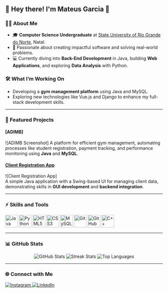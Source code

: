 ## 🌟 Hey there! I'm Mateus Garcia 🌟

### 👨‍💻 About Me
- 🎓 **Computer Science Undergraduate** at [State University of Rio Grande do Norte](https://portal.uern.br/), Natal.
- 🚀 Passionate about creating impactful software and solving real-world problems.
- 💻 Currently diving into **Back-End Development** in Java, building **Web Applications**, and exploring **Data Analysis** with Python.

### 🛠️ What I’m Working On
- Developing a **gym management platform** using Java and MySQL.
- Exploring new technologies like Vue.js and Django to enhance my full-stack development skills.

---

### 🌟 Featured Projects

#### [ADIMB]
![ADIMB Screenshot]
A platform for efficient gym management, automating processes like student registration, payment tracking, and performance monitoring using **Java** and **MySQL**.

#### [Client Registration App](https://github.com/M2004GV/cadastro_cliente)
![Client Registration App]  
A simple Java application with a Swing-based UI for managing client data, demonstrating skills in **GUI development** and **backend integration**.

---

### ⚡ Skills and Tools
<p align="left">
  <img src="https://cdn.jsdelivr.net/gh/devicons/devicon/icons/java/java-original.svg" alt="Java" width="40" />
  <img src="https://cdn.jsdelivr.net/gh/devicons/devicon/icons/python/python-original.svg" alt="Python" width="40" />
  <img src="https://cdn.jsdelivr.net/gh/devicons/devicon/icons/html5/html5-original.svg" alt="HTML5" width="40" />
  <img src="https://cdn.jsdelivr.net/gh/devicons/devicon/icons/css3/css3-original.svg" alt="CSS3" width="40" />
  <img src="https://cdn.jsdelivr.net/gh/devicons/devicon/icons/mysql/mysql-original.svg" alt="MySQL" width="40" />
  <img src="https://cdn.jsdelivr.net/gh/devicons/devicon/icons/git/git-original.svg" alt="Git" width="40" />
  <img src="https://cdn.jsdelivr.net/gh/devicons/devicon/icons/github/github-original.svg" alt="GitHub" width="40" />
  <img src="https://cdn.jsdelivr.net/gh/devicons/devicon/icons/cplusplus/cplusplus-line.svg" alt="C++" width="40" />
</p>

---

### 📊 GitHub Stats
<div align="center">
  <img src="https://github-readme-stats.vercel.app/api?username=M2004GV&theme=github_dark&hide_border=true&include_all_commits=false&count_private=true" alt="GitHub Stats" />
  <img src="https://github-readme-streak-stats.herokuapp.com/?user=M2004GV&theme=github_dark&hide_border=true" alt="Streak Stats" />
  <img src="https://github-readme-stats.vercel.app/api/top-langs/?username=M2004GV&hide_progress=true&theme=github_dark&hide_border=true&include_all_commits=false&count_private=true" alt="Top Languages" />
</div>

---

### 🌐 Connect with Me
<p>
  <a href="https://instagram.com/garciamateus285">
    <img src="https://img.shields.io/badge/Instagram-%23E4405F.svg?style=for-the-badge&logo=Instagram&logoColor=white" alt="Instagram" />
  </a>
  <a href="https://linkedin.com/in/mateusgarciadesenvolvedor">
    <img src="https://img.shields.io/badge/LinkedIn-%230077B5.svg?style=for-the-badge&logo=linkedin&logoColor=white" alt="LinkedIn" />
  </a>
</p>
